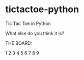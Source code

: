 # tictactoe-python

Tic Tac Toe in Python

What else do you think it is?

THE BOARD:

1 2 3
4 5 6
7 8 9
